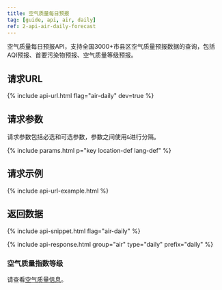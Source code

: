 ```yaml
---
title: 空气质量每日预报
tag: [guide, api, air, daily]
ref: 2-api-air-daily-forecast
---
```


空气质量每日预报API，支持全国3000+市县区空气质量预报数据的查询，包括AQI预报、首要污染物预报、空气质量等级预报。

## 请求URL

{% include api-url.html flag="air-daily" dev=true %}

## 请求参数

请求参数包括必选和可选参数，参数之间使用`&`进行分隔。

{% include params.html p="key location-def lang-def" %}

## 请求示例

{% include api-url-example.html %}

## 返回数据

{% include api-snippet.html flag="air-daily" %}

{% include api-response.html group="air" type="daily"  prefix="daily" %}

### 空气质量指数等级

请查看[空气质量信息](/docs/resource/air-info/)。